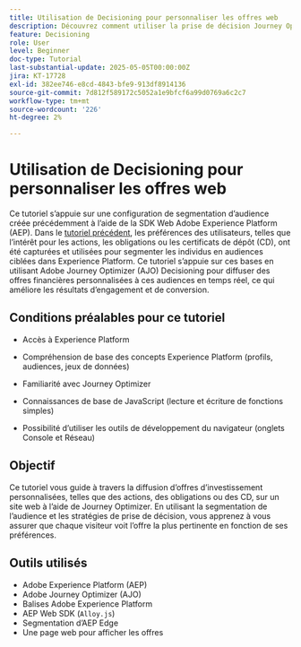 ```yaml
---
title: Utilisation de Decisioning pour personnaliser les offres web
description: Découvrez comment utiliser la prise de décision Journey Optimizer (AJO) pour diffuser des offres personnalisées sur une page web en exploitant la segmentation d’audience intégrée à Experience Platform (AEP).
feature: Decisioning
role: User
level: Beginner
doc-type: Tutorial
last-substantial-update: 2025-05-05T00:00:00Z
jira: KT-17728
exl-id: 382ee746-e8cd-4843-bfe9-913df8914136
source-git-commit: 7d812f589172c5052a1e9bfcf6a99d0769a6c2c7
workflow-type: tm+mt
source-wordcount: '226'
ht-degree: 2%

---
```


# Utilisation de Decisioning pour personnaliser les offres web

Ce tutoriel s’appuie sur une configuration de segmentation d’audience créée précédemment à l’aide de la SDK Web Adobe Experience Platform (AEP). Dans le [tutoriel précédent](https://experienceleague.adobe.com/fr/docs/journey-optimizer-learn/create-audiences-using-web-sdk/introduction), les préférences des utilisateurs, telles que l’intérêt pour les actions, les obligations ou les certificats de dépôt (CD), ont été capturées et utilisées pour segmenter les individus en audiences ciblées dans Experience Platform. Ce tutoriel s’appuie sur ces bases en utilisant Adobe Journey Optimizer (AJO) Decisioning pour diffuser des offres financières personnalisées à ces audiences en temps réel, ce qui améliore les résultats d’engagement et de conversion.


## Conditions préalables pour ce tutoriel

* Accès à Experience Platform

* Compréhension de base des concepts Experience Platform (profils, audiences, jeux de données)

* Familiarité avec Journey Optimizer

* Connaissances de base de JavaScript (lecture et écriture de fonctions simples)

* Possibilité d’utiliser les outils de développement du navigateur (onglets Console et Réseau)


## Objectif

Ce tutoriel vous guide à travers la diffusion d’offres d’investissement personnalisées, telles que des actions, des obligations ou des CD, sur un site web à l’aide de Journey Optimizer. En utilisant la segmentation de l’audience et les stratégies de prise de décision, vous apprenez à vous assurer que chaque visiteur voit l’offre la plus pertinente en fonction de ses préférences.

## Outils utilisés

* Adobe Experience Platform (AEP)
* Adobe Journey Optimizer (AJO)
* Balises Adobe Experience Platform
* AEP Web SDK (`Alloy.js`)
* Segmentation d’AEP Edge
* Une page web pour afficher les offres
